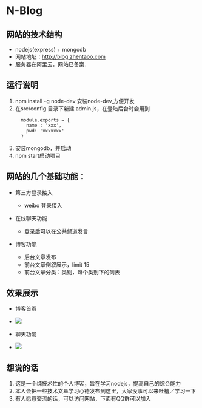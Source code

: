 # N-Blog

## 网站的技术结构
* nodejs(express) + mongodb
* 网站地址：http://blog.zhentaoo.com
* 服务器在阿里云，网站已备案.

## 运行说明
  1. npm install -g node-dev 安装node-dev,方便开发
  2. 在src/config 目录下新建 admin.js，在登陆后台时会用到
      ```
        module.exports = {
          name : 'xxx',
          pwd: 'xxxxxxx'
        }
      ```
  3. 安装mongodb，并启动
  4. npm start启动项目

## 网站的几个基础功能：
  * 第三方登录接入
    * weibo 登录接入

  * 在线聊天功能
    * 登录后可以在公共频道发言

  * 博客功能
    * 后台文章发布
    * 前台文章倒叙展示，limit 15
    * 前台文章分类：类别，每个类别下的列表

## 效果展示
  * 博客首页
  - ![](./public/img/readme0.png)

  * 聊天功能
  - ![](./public/img/readme.png)

## 想说的话
  1. 这是一个纯技术性的个人博客，旨在学习nodejs，提高自己的综合能力
  2. 本人会把一些技术文章学习心德发布到这里，大家没事可以来吐槽／学习一下
  3. 有人愿意交流的话，可以访问网站，下面有QQ群可以加入
